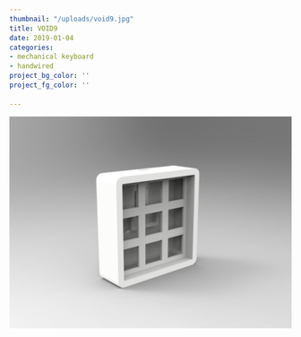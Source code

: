 ```yaml
---
thumbnail: "/uploads/void9.jpg"
title: VOID9
date: 2019-01-04
categories:
- mechanical keyboard
- handwired
project_bg_color: ''
project_fg_color: ''

---
```

![](/uploads/void9.jpg)